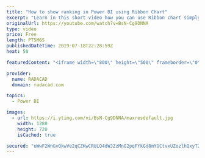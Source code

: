 ```yaml
---
title: "How to show ranking in Power BI using Ribbon Chart"
excerpt: "Learn in this short video how you can use Ribbon chart simply to do ranking in Power BI with no coding.  The dataset can be downloaded from my blog article here:  https://radacad.com/ribbon-chart-is-the-next-generation-of-stacked-column-chart"
originalUrl: https://youtube.com/watch?v=BsN-Cg9DNNA
type: video
price: Free
length: PT5M6S
publishedDateTime: 2019-07-18T22:28:59Z
heat: 50

featuredContent: "<iframe width=\"800\" height=\"500\" frameborder=\"0\" src=\"https://www.youtube.com/embed/BsN-Cg9DNNA\" allow=\"accelerometer; autoplay; encrypted-media; gyroscope; picture-in-picture\" allowfullscreen></iframe>"

provider:
  name: RADACAD
  domain: radacad.com

topics:
  - Power BI

images:
  - url: https://i.ytimg.com/vi/BsN-Cg9DNNA/maxresdefault.jpg
    width: 1280
    height: 720
    isCached: true

secured: "uWwF2WnGvQkwVe2qCZKwCRULQ4dWJZzMnG2pqFYkGd8mYGCtvxUZozlhQxyT2SwGXYwYxULDM8sFje6fSqr1K84jNfxD9VGfMr/kdgxNsU86SzYZrccTMfQVs9DYuCJmFqii3YnBN53kQ7dRT5MBG+44qJ87cBfUuKmdNEKXpH3un9n9vj+3qCOuqdj8qdUozTJgX9AXCb0yhwS+hOXTmTa8po7ukl2KAfTRwTt+GatbXU56BC9bGrjQMzU6JrkbfI00HgwyQpOSjNUcu00jw9yWKQMMWmUAUfhcChCAI5f5x8g6MegVQrhzH5Zoo4AjIU0n1/AiA1SSFPdk1g50jl3e2FEY/MMLaBzXgi9IgMxOcHMtwigHldfwg1EJ+UFdneymL7KfZWS27tjZiL9rCAv1mDjh4qehhPAatcJ1JX0=;UqolUOY8JhAYJkYYZ/mPAg=="
---
```


